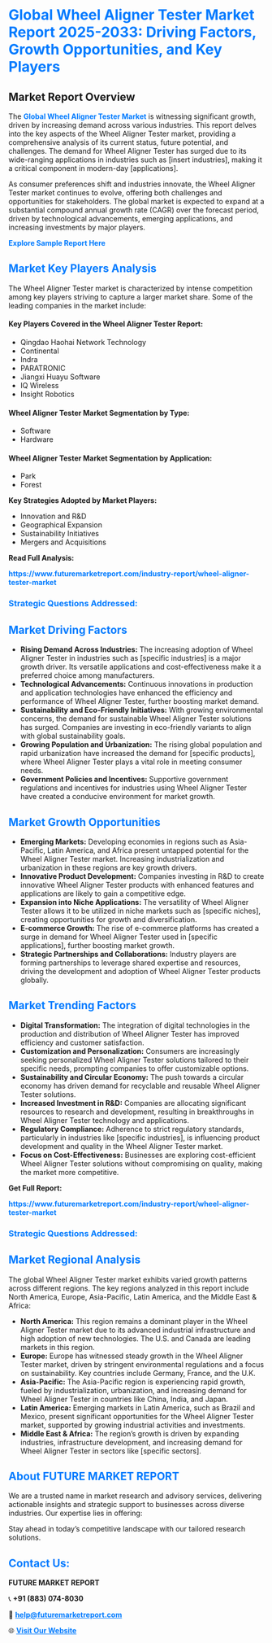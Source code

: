 <h1 style="color: #007BFF;">Global Wheel Aligner Tester Market Report 2025-2033: Driving Factors, Growth Opportunities, and Key Players</h1>

<section id="overview">
<h2>Market Report Overview</h2>
<p>The <a href="https://www.futuremarketreport.com/industry-report/wheel-aligner-tester-market" style="color: #007BFF; text-decoration: none;"><strong>Global Wheel Aligner Tester Market</strong></a> is witnessing significant growth, driven by increasing demand across various industries. This report delves into the key aspects of the Wheel Aligner Tester market, providing a comprehensive analysis of its current status, future potential, and challenges. The demand for Wheel Aligner Tester has surged due to its wide-ranging applications in industries such as [insert industries], making it a critical component in modern-day [applications].</p>
<p>As consumer preferences shift and industries innovate, the Wheel Aligner Tester market continues to evolve, offering both challenges and opportunities for stakeholders. The global market is expected to expand at a substantial compound annual growth rate (CAGR) over the forecast period, driven by technological advancements, emerging applications, and increasing investments by major players.</p>
</section>

<section id="overview">
<p><a href="https://www.futuremarketreport.com/request-sample/reportId=35743" style="color: #007BFF; text-decoration: none;"><strong>Explore Sample Report Here</strong></a></p>
</section>

<section id="key-players">
<h2 style="color: #007BFF;">Market Key Players Analysis</h2>
<p>The Wheel Aligner Tester market is characterized by intense competition among key players striving to capture a larger market share. Some of the leading companies in the market include:</p>
<h4>Key Players Covered in the Wheel Aligner Tester Report:</h4>
<ul><li>Qingdao Haohai Network Technology</li><li>Continental</li><li>Indra</li><li>PARATRONIC</li><li>Jiangxi Huayu Software</li><li>IQ Wireless</li><li>Insight Robotics</li></ul>
<h4>Wheel Aligner Tester Market Segmentation by Type:</h4>
<ul><li>Software</li><li>Hardware</li></ul>

<h4>Wheel Aligner Tester Market Segmentation by Application:</h4>
<ul><li>Park</li><li>Forest</li></ul>
<p><strong>Key Strategies Adopted by Market Players:</strong></p>
<ul>
<li>Innovation and R&D</li>
<li>Geographical Expansion</li>
<li>Sustainability Initiatives</li>
<li>Mergers and Acquisitions</li>
</ul>
</section>

<section>
<p><strong>Read Full Analysis: </strong></p><a href="https://www.futuremarketreport.com/industry-report/wheel-aligner-tester-market" style="color: #007BFF; text-decoration: none;"><strong>https://www.futuremarketreport.com/industry-report/wheel-aligner-tester-market</strong></a>
<h3 style="color: #007BFF;">Strategic Questions Addressed:</h3>
</section>

<section id="driving-factors">
<h2 style="color: #007BFF;">Market Driving Factors</h2>
<ul>
<li><strong>Rising Demand Across Industries:</strong> The increasing adoption of Wheel Aligner Tester in industries such as [specific industries] is a major growth driver. Its versatile applications and cost-effectiveness make it a preferred choice among manufacturers.</li>
<li><strong>Technological Advancements:</strong> Continuous innovations in production and application technologies have enhanced the efficiency and performance of Wheel Aligner Tester, further boosting market demand.</li>
<li><strong>Sustainability and Eco-Friendly Initiatives:</strong> With growing environmental concerns, the demand for sustainable Wheel Aligner Tester solutions has surged. Companies are investing in eco-friendly variants to align with global sustainability goals.</li>
<li><strong>Growing Population and Urbanization:</strong> The rising global population and rapid urbanization have increased the demand for [specific products], where Wheel Aligner Tester plays a vital role in meeting consumer needs.</li>
<li><strong>Government Policies and Incentives:</strong> Supportive government regulations and incentives for industries using Wheel Aligner Tester have created a conducive environment for market growth.</li>
</ul>
</section>

<section id="growth-opportunities">
<h2 style="color: #007BFF;">Market Growth Opportunities</h2>
<ul>
<li><strong>Emerging Markets:</strong> Developing economies in regions such as Asia-Pacific, Latin America, and Africa present untapped potential for the Wheel Aligner Tester market. Increasing industrialization and urbanization in these regions are key growth drivers.</li>
<li><strong>Innovative Product Development:</strong> Companies investing in R&D to create innovative Wheel Aligner Tester products with enhanced features and applications are likely to gain a competitive edge.</li>
<li><strong>Expansion into Niche Applications:</strong> The versatility of Wheel Aligner Tester allows it to be utilized in niche markets such as [specific niches], creating opportunities for growth and diversification.</li>
<li><strong>E-commerce Growth:</strong> The rise of e-commerce platforms has created a surge in demand for Wheel Aligner Tester used in [specific applications], further boosting market growth.</li>
<li><strong>Strategic Partnerships and Collaborations:</strong> Industry players are forming partnerships to leverage shared expertise and resources, driving the development and adoption of Wheel Aligner Tester products globally.</li>
</ul>
</section>

<section id="trending-factors">
<h2 style="color: #007BFF;">Market Trending Factors</h2>
<ul>
<li><strong>Digital Transformation:</strong> The integration of digital technologies in the production and distribution of Wheel Aligner Tester has improved efficiency and customer satisfaction.</li>
<li><strong>Customization and Personalization:</strong> Consumers are increasingly seeking personalized Wheel Aligner Tester solutions tailored to their specific needs, prompting companies to offer customizable options.</li>
<li><strong>Sustainability and Circular Economy:</strong> The push towards a circular economy has driven demand for recyclable and reusable Wheel Aligner Tester solutions.</li>
<li><strong>Increased Investment in R&D:</strong> Companies are allocating significant resources to research and development, resulting in breakthroughs in Wheel Aligner Tester technology and applications.</li>
<li><strong>Regulatory Compliance:</strong> Adherence to strict regulatory standards, particularly in industries like [specific industries], is influencing product development and quality in the Wheel Aligner Tester market.</li>
<li><strong>Focus on Cost-Effectiveness:</strong> Businesses are exploring cost-efficient Wheel Aligner Tester solutions without compromising on quality, making the market more competitive.</li>
</ul>
</section>

<section>
<p><strong>Get Full Report: </strong></p><a href="https://www.futuremarketreport.com/industry-report/wheel-aligner-tester-market" style="color: #007BFF; text-decoration: none;"><strong>https://www.futuremarketreport.com/industry-report/wheel-aligner-tester-market</strong></a>
<h3 style="color: #007BFF;">Strategic Questions Addressed:</h3>
</section>


<section id="regional-analysis">
<h2 style="color: #007BFF;">Market Regional Analysis</h2>
<p>The global Wheel Aligner Tester market exhibits varied growth patterns across different regions. The key regions analyzed in this report include North America, Europe, Asia-Pacific, Latin America, and the Middle East & Africa:</p>
<ul>
<li><strong>North America:</strong> This region remains a dominant player in the Wheel Aligner Tester market due to its advanced industrial infrastructure and high adoption of new technologies. The U.S. and Canada are leading markets in this region.</li>
<li><strong>Europe:</strong> Europe has witnessed steady growth in the Wheel Aligner Tester market, driven by stringent environmental regulations and a focus on sustainability. Key countries include Germany, France, and the U.K.</li>
<li><strong>Asia-Pacific:</strong> The Asia-Pacific region is experiencing rapid growth, fueled by industrialization, urbanization, and increasing demand for Wheel Aligner Tester in countries like China, India, and Japan.</li>
<li><strong>Latin America:</strong> Emerging markets in Latin America, such as Brazil and Mexico, present significant opportunities for the Wheel Aligner Tester market, supported by growing industrial activities and investments.</li>
<li><strong>Middle East & Africa:</strong> The region’s growth is driven by expanding industries, infrastructure development, and increasing demand for Wheel Aligner Tester in sectors like [specific sectors].</li>
</ul>
</section>

<footer>
<h2 style="color: #007BFF;">About FUTURE MARKET REPORT</h2>
<p>We are a trusted name in market research and advisory services, delivering actionable insights and strategic support to businesses across diverse industries. Our expertise lies in offering:</p>

<p>Stay ahead in today’s competitive landscape with our tailored research solutions.</p>

<h2 style="color: #007BFF;">Contact Us:</h2>
<p><strong>FUTURE MARKET REPORT</strong></p>
<p>📞 <strong>+91 (883) 074-8030</strong></p>
<p>📧 <strong><a href="mailto:help@futuremarketreport.com" style="color: #007BFF;">help@futuremarketreport.com</a></strong></p>
<p>🌐 <strong><a href="https://www.futuremarketreport.com/" style="color: #007BFF;">Visit Our Website</a></strong></p>
</footer>